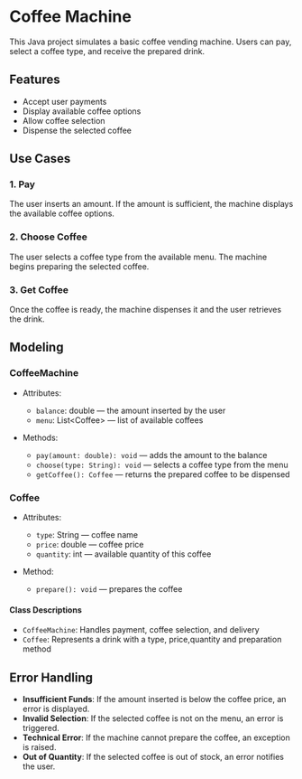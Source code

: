 # Coffee Machine

This Java project simulates a basic coffee vending machine. Users can pay, select a coffee type, and receive the prepared drink.

## Features

- Accept user payments
- Display available coffee options
- Allow coffee selection
- Dispense the selected coffee

## Use Cases

### 1. Pay
The user inserts an amount. If the amount is sufficient, the machine displays the available coffee options.

### 2. Choose Coffee
The user selects a coffee type from the available menu. The machine begins preparing the selected coffee.

### 3. Get Coffee
Once the coffee is ready, the machine dispenses it and the user retrieves the drink.

## Modeling

### CoffeeMachine
- Attributes:
    - `balance`: double — the amount inserted by the user
    - `menu`: List\<Coffee\> — list of available coffees

- Methods:
    - `pay(amount: double): void` — adds the amount to the balance
    - `choose(type: String): void` — selects a coffee type from the menu
    - `getCoffee(): Coffee` — returns the prepared coffee to be dispensed

### Coffee
- Attributes:
    - `type`: String — coffee name
    - `price`: double — coffee price
    - `quantity`: int — available quantity of this coffee

- Method:
    - `prepare(): void` — prepares the coffee

#### Class Descriptions
- `CoffeeMachine`: Handles payment, coffee selection, and delivery
- `Coffee`: Represents a drink with a type, price,quantity and preparation method
## Error Handling

- **Insufficient Funds**: If the amount inserted is below the coffee price, an error is displayed.
- **Invalid Selection**: If the selected coffee is not on the menu, an error is triggered.
- **Technical Error**: If the machine cannot prepare the coffee, an exception is raised.
- **Out of Quantity**: If the selected coffee is out of stock, an error notifies the user.  
